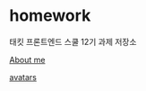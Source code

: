 # homework

태킷 프론트엔드 스쿨 12기 과제 저장소

[About me](https://github.com/betteree/homework/blob/main/md/about-me.md)

[avatars]()
